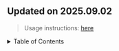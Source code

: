 ## Updated on 2025.09.02
> Usage instructions: [here](./docs/README.md#usage)

<details>
  <summary>Table of Contents</summary>
  <ol>
  </ol>
</details>

